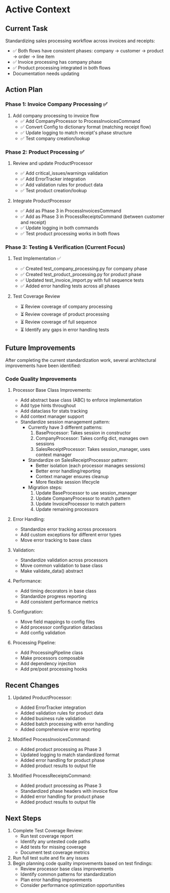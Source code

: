 # Active Context

## Current Task
Standardizing sales processing workflow across invoices and receipts:
- ✅ Both flows have consistent phases: company -> customer -> product -> order -> line item
- ✅ Invoice processing has company phase
- ✅ Product processing integrated in both flows
- Documentation needs updating

## Action Plan

### Phase 1: Invoice Company Processing ✅
1. Add company processing to invoice flow
   - ✅ Add CompanyProcessor to ProcessInvoicesCommand
   - ✅ Convert Config to dictionary format (matching receipt flow)
   - ✅ Update logging to match receipt's phase structure
   - ✅ Test company creation/lookup

### Phase 2: Product Processing ✅
1. Review and update ProductProcessor
   - ✅ Add critical_issues/warnings validation
   - ✅ Add ErrorTracker integration
   - ✅ Add validation rules for product data
   - ✅ Test product creation/lookup

2. Integrate ProductProcessor
   - ✅ Add as Phase 3 in ProcessInvoicesCommand
   - ✅ Add as Phase 3 in ProcessReceiptsCommand (between customer and receipt)
   - ✅ Update logging in both commands
   - ✅ Test product processing works in both flows

### Phase 3: Testing & Verification (Current Focus)
1. Test Implementation ✅
   - ✅ Created test_company_processing.py for company phase
   - ✅ Created test_product_processing.py for product phase
   - ✅ Updated test_invoice_import.py with full sequence tests
   - ✅ Added error handling tests across all phases

2. Test Coverage Review
   - ⏳ Review coverage of company processing
   - ⏳ Review coverage of product processing
   - ⏳ Review coverage of full sequence
   - ⏳ Identify any gaps in error handling tests

## Future Improvements
After completing the current standardization work, several architectural improvements have been identified:

### Code Quality Improvements
1. Processor Base Class Improvements:
   - Add abstract base class (ABC) to enforce implementation
   - Add type hints throughout
   - Add dataclass for stats tracking
   - Add context manager support
   - Standardize session management pattern:
     * Currently have 3 different patterns:
       1. BaseProcessor: Takes session in constructor
       2. CompanyProcessor: Takes config dict, manages own sessions
       3. SalesReceiptProcessor: Takes session_manager, uses context manager
     * Standardize on SalesReceiptProcessor pattern:
       - Better isolation (each processor manages sessions)
       - Better error handling/reporting
       - Context manager ensures cleanup
       - More flexible session lifecycle
     * Migration steps:
       1. Update BaseProcessor to use session_manager
       2. Update CompanyProcessor to match pattern
       3. Update InvoiceProcessor to match pattern
       4. Update remaining processors

2. Error Handling:
   - Standardize error tracking across processors
   - Add custom exceptions for different error types
   - Move error tracking to base class

3. Validation:
   - Standardize validation across processors
   - Move common validation to base class
   - Make validate_data() abstract

4. Performance:
   - Add timing decorators in base class
   - Standardize progress reporting
   - Add consistent performance metrics

5. Configuration:
   - Move field mappings to config files
   - Add processor configuration dataclass
   - Add config validation

6. Processing Pipeline:
   - Add ProcessingPipeline class
   - Make processors composable
   - Add dependency injection
   - Add pre/post processing hooks

## Recent Changes
1. Updated ProductProcessor:
   - Added ErrorTracker integration
   - Added validation rules for product data
   - Added business rule validation
   - Added batch processing with error handling
   - Added comprehensive error reporting

2. Modified ProcessInvoicesCommand:
   - Added product processing as Phase 3
   - Updated logging to match standardized format
   - Added error handling for product phase
   - Added product results to output file

3. Modified ProcessReceiptsCommand:
   - Added product processing as Phase 3
   - Standardized phase headers with invoice flow
   - Added error handling for product phase
   - Added product results to output file

## Next Steps
1. Complete Test Coverage Review:
   - Run test coverage report
   - Identify any untested code paths
   - Add tests for missing coverage
   - Document test coverage metrics
2. Run full test suite and fix any issues
3. Begin planning code quality improvements based on test findings:
   - Review processor base class improvements
   - Identify common patterns for standardization
   - Plan error handling improvements
   - Consider performance optimization opportunities
